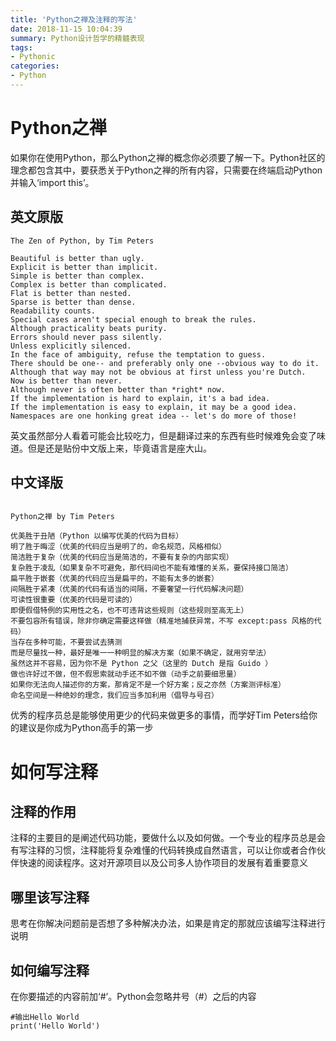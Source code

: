 ```yaml
---
title: 'Python之禅及注释的写法'
date: 2018-11-15 10:04:39
summary: Python设计哲学的精髓表现
tags: 
- Pythonic
categories: 
- Python
---
```


# Python之禅

如果你在使用Python，那么Python之禅的概念你必须要了解一下。Python社区的理念都包含其中，要获悉关于Python之禅的所有内容，只需要在终端启动Python并输入‘import this’。

## 英文原版

```
The Zen of Python, by Tim Peters

Beautiful is better than ugly.
Explicit is better than implicit.
Simple is better than complex.
Complex is better than complicated.
Flat is better than nested.
Sparse is better than dense.
Readability counts.
Special cases aren't special enough to break the rules.
Although practicality beats purity.
Errors should never pass silently.
Unless explicitly silenced.
In the face of ambiguity, refuse the temptation to guess.
There should be one-- and preferably only one --obvious way to do it.
Although that way may not be obvious at first unless you're Dutch.
Now is better than never.
Although never is often better than *right* now.
If the implementation is hard to explain, it's a bad idea.
If the implementation is easy to explain, it may be a good idea.
Namespaces are one honking great idea -- let's do more of those!

```

英文虽然部分人看着可能会比较吃力，但是翻译过来的东西有些时候难免会变了味道。但是还是贴份中文版上来，毕竟语言是座大山。

## 中文译版

```

Python之禅 by Tim Peters
 
优美胜于丑陋（Python 以编写优美的代码为目标）
明了胜于晦涩（优美的代码应当是明了的，命名规范，风格相似）
简洁胜于复杂（优美的代码应当是简洁的，不要有复杂的内部实现）
复杂胜于凌乱（如果复杂不可避免，那代码间也不能有难懂的关系，要保持接口简洁）
扁平胜于嵌套（优美的代码应当是扁平的，不能有太多的嵌套）
间隔胜于紧凑（优美的代码有适当的间隔，不要奢望一行代码解决问题）
可读性很重要（优美的代码是可读的）
即便假借特例的实用性之名，也不可违背这些规则（这些规则至高无上）
不要包容所有错误，除非你确定需要这样做（精准地捕获异常，不写 except:pass 风格的代码）
当存在多种可能，不要尝试去猜测
而是尽量找一种，最好是唯一一种明显的解决方案（如果不确定，就用穷举法）
虽然这并不容易，因为你不是 Python 之父（这里的 Dutch 是指 Guido ）
做也许好过不做，但不假思索就动手还不如不做（动手之前要细思量）
如果你无法向人描述你的方案，那肯定不是一个好方案；反之亦然（方案测评标准）
命名空间是一种绝妙的理念，我们应当多加利用（倡导与号召）

```

优秀的程序员总是能够使用更少的代码来做更多的事情，而学好Tim Peters给你的建议是你成为Python高手的第一步

# 如何写注释

## 注释的作用

注释的主要目的是阐述代码功能，要做什么以及如何做。一个专业的程序员总是会有写注释的习惯，注释能将复杂难懂的代码转换成自然语言，可以让你或者合作伙伴快速的阅读程序。这对开源项目以及公司多人协作项目的发展有着重要意义

## 哪里该写注释

思考在你解决问题前是否想了多种解决办法，如果是肯定的那就应该编写注释进行说明

## 如何编写注释

在你要描述的内容前加‘#’。Python会忽略井号（#）之后的内容

```
#输出Hello World
print('Hello World')
```

